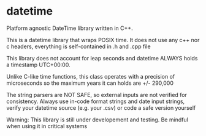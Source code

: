 # datetime
Platform agnostic DateTime library written in C++.

This is a datetime library that wraps POSIX time. It does not use any c++ nor c headers, everything is self-contained in .h and .cpp file

This library does not account for leap seconds and datetime ALWAYS holds a timestamp UTC+00:00. 

Unlike C-like time functions, this class operates with a precision of microseconds so the maximum years it can holds are +/- 290,000

The string parsers are NOT SAFE, so external inputs are not verified for consistency. Always use in-code format strings and date input strings, verify your datetime source (e.g. your .csv) or code a safe version yourself

Warning:
  This library is still under developement and testing. Be mindful when using it in critical systems
